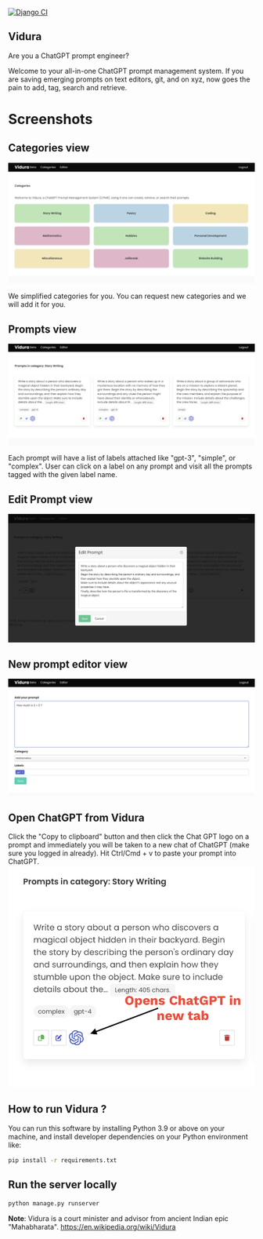 [![Django CI](https://github.com/narenaryan/Vidura/actions/workflows/django.yml/badge.svg?branch=main)](https://github.com/narenaryan/Vidura/actions/workflows/django.yml)
## Vidura
Are you a ChatGPT prompt engineer? 

Welcome to your all-in-one ChatGPT prompt management system. If you are saving emerging prompts on text editors, git, and on xyz, now goes the pain to add, tag, search and retrieve.

# Screenshots
## Categories view
![Categories](./screens/categories.png)

We simplified categories for you. You can request new categories and we will add it for you.

## Prompts view
![Prompts](./screens/prompts.png)

Each prompt will have a list of labels attached like "gpt-3", "simple", or "complex". User can click on a label on any prompt and visit all the prompts tagged with the given label name. 

## Edit Prompt view
![Editor](./screens/edit_prompt.png)

## New prompt editor view
![Create Prompt](./screens/create_prompt.png)

## Open ChatGPT from Vidura
Click the "Copy to clipboard" button and then click the Chat GPT logo on a prompt and immediately you will be taken to a new chat of ChatGPT (make sure you logged in already). Hit Ctrl/Cmd + v to paste your prompt into ChatGPT.
![Open ChatGPT from Vidura](./screens/open_gpt.png)

## How to run Vidura ?
You can run this software by installing Python 3.9 or above on your machine, and install developer dependencies on your Python environment like:

```bash
pip install -r requirements.txt
```

## Run the server locally
```bash
python manage.py runserver
```

**Note**: Vidura is a court minister and advisor from ancient Indian epic "Mahabharata". https://en.wikipedia.org/wiki/Vidura

